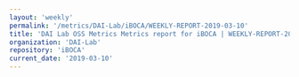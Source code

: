 ```yaml
---
layout: 'weekly'
permalink: '/metrics/DAI-Lab/iBOCA/WEEKLY-REPORT-2019-03-10'
title: 'DAI Lab OSS Metrics Metrics report for iBOCA | WEEKLY-REPORT-2019-03-10'
organization: 'DAI-Lab'
repository: 'iBOCA'
current_date: '2019-03-10'
---
```

